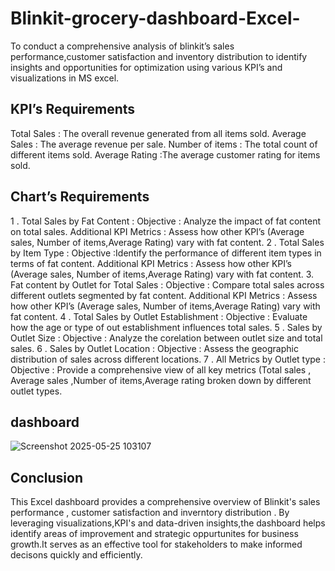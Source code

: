 # Blinkit-grocery-dashboard-Excel-
To conduct a comprehensive analysis of blinkit’s sales performance,customer satisfaction and inventory distribution to identify insights and opportunities for optimization using various KPI’s and visualizations in MS excel.

## KPI’s Requirements
Total Sales : The overall revenue generated from all items sold.
Average Sales : The average revenue per sale.
Number of items : The total count of different items sold.
Average Rating :The average customer rating for items sold.

## Chart’s Requirements
1 . Total Sales by Fat Content :
Objective : Analyze the impact of fat content on total sales.
Additional KPI Metrics : Assess how other KPI’s (Average sales, Number of items,Average Rating) vary with fat content.
2 . Total Sales by Item Type :
Objective :Identify the performance of different item types in terms of fat content.
Additional KPI Metrics : Assess how other KPI’s (Average sales, Number of items,Average Rating) vary with fat content.
3. Fat content by Outlet for Total Sales : 
Objective : Compare total sales across different outlets segmented by fat content.
Additional KPI Metrics : Assess how other KPI’s (Average sales, Number of items,Average Rating) vary with fat content.
4 . Total Sales by Outlet Establishment :
 Objective : Evaluate how the age or type of out establishment influences total sales.
5 . Sales by Outlet Size :
 Objective : Analyze the corelation between outlet size and total sales.
6 . Sales by Outlet Location :
    Objective : Assess the geographic distribution of sales across different locations.
7 . All Metrics by Outlet type :
 Objective : Provide a comprehensive view of all key metrics (Total sales , Average sales ,Number of items,Average rating broken down by different outlet types.

 ## dashboard

 ![Screenshot 2025-05-25 103107](https://github.com/user-attachments/assets/62b625f0-ec1c-4ef6-b07b-3371a8e7121f)
 
 ## Conclusion
 This Excel dashboard provides a comprehensive overview of Blinkit's sales performance , customer satisfaction and inverntory distribution . By leveraging visualizations,KPI's and data-driven insights,the dashboard helps identify areas of improvement and strategic oppurtunites for business growth.It serves as an effective tool for stakeholders to make informed decisons quickly and efficiently.

